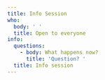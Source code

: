 ```yaml
---
title: Info Session
who:
  body: ' '
  title: Open to everyone
info:
  questions:
    - body: What happens now?
      title: 'Question? '
  title: Info session
---
```


